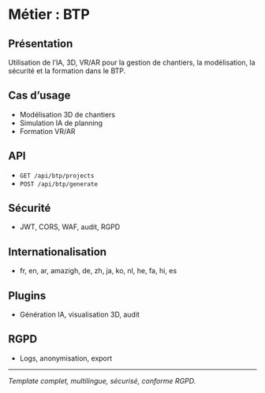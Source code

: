 # Métier : BTP

## Présentation
Utilisation de l’IA, 3D, VR/AR pour la gestion de chantiers, la modélisation, la sécurité et la formation dans le BTP.

## Cas d’usage
- Modélisation 3D de chantiers
- Simulation IA de planning
- Formation VR/AR

## API
- `GET /api/btp/projects`
- `POST /api/btp/generate`

## Sécurité
- JWT, CORS, WAF, audit, RGPD

## Internationalisation
- fr, en, ar, amazigh, de, zh, ja, ko, nl, he, fa, hi, es

## Plugins
- Génération IA, visualisation 3D, audit

## RGPD
- Logs, anonymisation, export

---
*Template complet, multilingue, sécurisé, conforme RGPD.*

